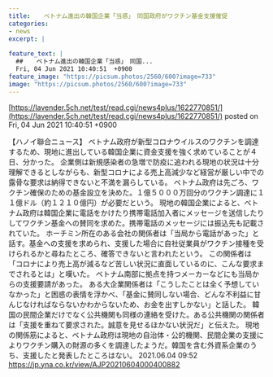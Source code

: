 ```yaml
---
title:  　ベトナム進出の韓国企業「当惑」　同国政府がワクチン基金支援催促　 
categories:
- news
excerpt: |
  
feature_text: |
  ##  　ベトナム進出の韓国企業「当惑」　同国...
  Fri, 04 Jun 2021 10:40:51  +0900
feature_image: "https://picsum.photos/2560/600?image=733"
image: "https://picsum.photos/2560/600?image=733"
---
```


[https://lavender.5ch.net/test/read.cgi/news4plus/1622770851/](https://lavender.5ch.net/test/read.cgi/news4plus/1622770851/)
posted on Fri, 04 Jun 2021 10:40:51  +0900

<!--more-->

【ハノイ聯合ニュース】 ベトナム政府が新型コロナウイルスのワクチンを調達するため、現地に進出している韓国企業に資金支援を強く求めていることが４日、分かった。 企業側は新規感染者の急増で防疫に追われる現地の状況は十分理解できるとしながらも、新型コロナによる売上高減少など経営が厳しい中での露骨な要求は納得できないと不満を漏らしている。 ベトナム政府は先ごろ、ワクチン確保のための基金設立を決めた。１億５０００万回分のワクチン調達に１１億ドル（約１２１０億円）が必要だという。 現地の韓国企業によると、ベトナム政府は韓国企業に電話をかけたり携帯電話加入者にメッセージを送信したりしてワクチン基金への賛同を求めた。携帯電話のメッセージには振込先も記載されていた。 ホーチミン所在のある会社の関係者は「当局から電話があった」と話す。基金への支援を求められ、支援した場合に自社従業員がワクチン接種を受けられるかと尋ねたところ、確答できないと言われたという。 この関係者は「コロナにより売上高が減るなど苦しい状況に直面しているのに、こんな要求までされるとは」と嘆いた。 ベトナム南部に拠点を持つメーカーなどにも当局からの支援要請があった。 ある大企業関係者は「こうしたことは全く予想していなかった」と困惑の表情を浮かべ、「基金に賛同しない場合、どんな不利益に甘んじなければならないかわからないため、お金を出すしかない」と話した。 韓国の民間企業だけでなく公共機関も同様の連絡を受けた。ある公共機関の関係者は「支援を重ねて要求された。誠意を見せるほかない状況だ」と伝えた。 現地の関係筋によると、ベトナム政府は現地の自治体・公的機関、民間企業の支援によりワクチン購入の財源の多くを調達したようだ。韓国を含む外資系企業のうち、支援したと発表したところはない。 2021.06.04 09:52 https://jp.yna.co.kr/view/AJP20210604000400882
